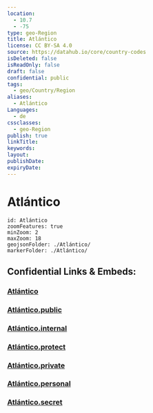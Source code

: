 ```yaml
---
location:
  - 10.7
  - -75
type: geo-Region
title: Atlántico
license: CC BY-SA 4.0
source: https://datahub.io/core/country-codes
isDeleted: false
isReadOnly: false
draft: false
confidential: public
tags:
  - geo/Country/Region
aliases:
  - Atlántico
Languages:
  - de
cssclasses:
  - geo-Region
publish: true
linkTitle:
keywords:
layout:
publishDate:
expiryDate:
---
```


# Atlántico

```leaflet
id: Atlántico
zoomFeatures: true 
minZoom: 2 
maxZoom: 18
geojsonFolder: ./Atlántico/
markerFolder: ./Atlántico/
```


## Confidential Links & Embeds: 

### [Atlántico](/_Standards/Earth/Continent/America~South/Colombia/departments~Colombia/Atlántico.md) 

### [Atlántico.public](/_public/Earth/Continent/America~South/Colombia/departments~Colombia/Atlántico.public.md) 

### [Atlántico.internal](/_internal/Earth/Continent/America~South/Colombia/departments~Colombia/Atlántico.internal.md) 

### [Atlántico.protect](/_protect/Earth/Continent/America~South/Colombia/departments~Colombia/Atlántico.protect.md) 

### [Atlántico.private](/_private/Earth/Continent/America~South/Colombia/departments~Colombia/Atlántico.private.md) 

### [Atlántico.personal](/_personal/Earth/Continent/America~South/Colombia/departments~Colombia/Atlántico.personal.md) 

### [Atlántico.secret](/_secret/Earth/Continent/America~South/Colombia/departments~Colombia/Atlántico.secret.md)

